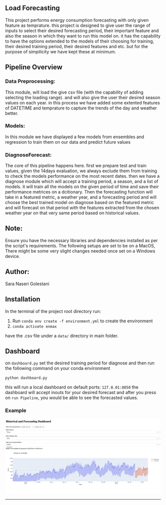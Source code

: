 ## Load Forecasting
This project performs energy consumption forecasting with only given feature as temprature. this project is designed to give user the range of inputs to select their desired forecasting period, their important feature and also the season in which they want to run this model on. 
it has the capability to have the options extended to the models of their choosing for training, their desired training period, their desired features and etc. but for the purpose of simpilicity we have kept these at minimum. 

## Pipeline Overview


### Data Preprocessing: 
This module, will load the give csv file (with the capability of adding selecting the loading range). and will also give the user their desired season values on each year. in this process we have added some extented features of DATETIME and temprature to capture the trends of the day and weather better. 

### Models:

In this module we have displayed a few models from ensembles and regression to train them on our data and predict future values

### DiagnoseForecast:

The core of this pipeline happens here. first we prepare test and train values, given the 14days evaluation, we always exclude them from training to check the models performance on the most recent dates. 
then we have a diagnose module which will accept a training period, a season, and a list of models. it will train all the models on the given period of time and save their performance metrices on a dcitionary. 
Then the forecasting function will take in a featured metric, a weather year, and a forecasting period and will choose the best trained model on diagnose based on the featured metric and will forecast on that period with the features extracted from the chosen weather year on that very same period based on historical values. 

## Note:
Ensure you have the necessary libraries and dependencies installed as per the script's requirements. The following setups are set to be on a MacOS, 
There might be some very slight changes needed once set on a Windows device.

## Author: 
Sara Naseri Golestani


## Installation

In the terminal of the project root directory run:


1. Run `conda env create -f environment.yml` to create the environment
2. `conda activate enmax`

have the .csv file under a `data/` directory in main folder.
## Dashboard

on `dashboard.py` set the desired training period for diagnose and then run the following command on your conda environment

```
python dashboard.py
```
this will run a local dashboard on default ports: `127.0.01:8050`
the dashboard will accept inouts for your desired forecast and after you press on `run Pipeline`, you would be able to see the forecasted values. 

### Example

![](Demo.png)

---
